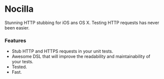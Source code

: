 # Nocilla
Stunning HTTP stubbing for iOS ans OS X. Testing HTTP requests has never been easier.

### Features
* Stub HTTP and HTTPS requests in your unit tests.
* Awesome DSL that will improve the readability and maintainability of your tests.
* Tested.
* Fast.
